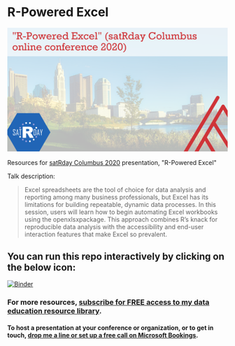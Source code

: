# R-Powered Excel

![cover image](images/satrday-cover.png)

Resources for [satRday Columbus 2020](https://columbus2020.satrdays.org/#page-top) presentation, "R-Powered Excel"

Talk description:
>Excel spreadsheets are the tool of choice for data analysis and reporting among many business professionals, but Excel has its limitations for building repeatable, dynamic data processes. In this session, users will learn how to begin automating Excel workbooks using the openxlsxpackage. This approach combines R’s knack for reproducible data analysis with the accessibility and end-user interaction features that make Excel so prevalent.

## You can run this repo interactively by clicking on the below icon:
[![Binder](https://mybinder.org/badge_logo.svg)](https://mybinder.org/v2/gh/stringfestdata/satrday-r-powered-excel/master)

    
### For more resources, [subscribe for FREE access to my data education resource library](https://georgejmount.com/subscribe/).

#### To host a presentation at your conference or organization, or to get in touch, [drop me a line or set up a free call on Microsoft Bookings](https://georgejmount.com/contact/).

